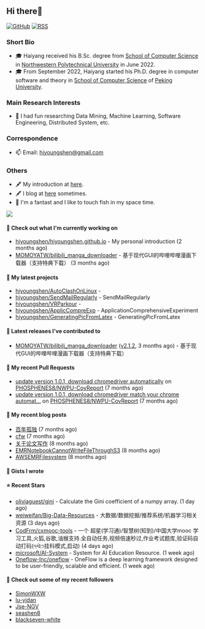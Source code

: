 ## Hi there👋
[![GitHub](https://img.shields.io/badge/dynamic/json?logo=github&label=GitHub&labelColor=495867&color=495867&query=%24.data.totalSubs&url=https%3A%2F%2Fapi.spencerwoo.com%2Fsubstats%2F%3Fsource%3Dgithub%26queryKey%3Dhayschan&style=flat-square)](https://github.com/hiyoungshen)
[![RSS](https://img.shields.io/badge/dynamic/json?logo=rss&logoColor=white&label=RSS&labelColor=95B8D1&color=95B8D1&query=%24.data.totalSubs&url=https%3A%2F%2Fapi.spencerwoo.com%2Fsubstats%2F%3Fsource%3Dfeedly%257Cinoreader%257CfeedsPub%26queryKey%3Dhttps://haysc.tech/feed.xml&style=flat-square)](https://hiyoungshen.github.io/)

### Short Bio
- 🎓 Haiyang received his B.Sc. degree from [School of Computer Science](https://jsj.nwpu.edu.cn/) in [Northwestern Polytechnical University](https://www.nwpu.edu.cn/) in June 2022.
- 🎓 From September 2022, Haiyang started his Ph.D. degree in computer software and theory in [School of Computer Science](https://cs.pku.edu.cn/) of [Peking University](https://www.pku.edu.cn/).

### Main Research Interests
- 🌱 I had fun researching Data Mining, Machine Learning, Software Engineering, Distributed System, etc.

### Correspondence
- 📫 Email: [hiyoungshen@gmail.com](mailto:hiyoungshen@gmail.com)

### Others
- 🖋 My introduction at [here](https://intro.bestshy.top).
- 🖋 I blog at [here](https://blog.bestshy.top) sometimes.
- 🤔 I'm a fantast and I like to touch fish in my space time.

<img align="center" src="https://github-readme-stats.vercel.app/api?username=hiyoungshen&show_icons=true&icon_color=CE1D2D&text_color=718096&bg_color=ffffff&hide_title=true" />

#### 👷 Check out what I'm currently working on

- [hiyoungshen/hiyoungshen.github.io](https://github.com/hiyoungshen/hiyoungshen.github.io) - My personal introduction (2 months ago)
- [MOMOYATW/bilibili_manga_downloader](https://github.com/MOMOYATW/bilibili_manga_downloader) - 基于现代GUI的哔哩哔哩漫画下载器（支持特典下载） (3 months ago)

#### 🌱 My latest projects

- [hiyoungshen/AutoClashOnLinux](https://github.com/hiyoungshen/AutoClashOnLinux) - 
- [hiyoungshen/SendMailRegularly](https://github.com/hiyoungshen/SendMailRegularly) - SendMailRegularly
- [hiyoungshen/VRParkour](https://github.com/hiyoungshen/VRParkour) - 
- [hiyoungshen/ApplicCompreExp](https://github.com/hiyoungshen/ApplicCompreExp) - ApplicationComprehensiveExperiment
- [hiyoungshen/GeneratingPicFromLatex](https://github.com/hiyoungshen/GeneratingPicFromLatex) - GeneratingPicFromLatex

#### 🔭 Latest releases I've contributed to

- [MOMOYATW/bilibili_manga_downloader](https://github.com/MOMOYATW/bilibili_manga_downloader) ([v2.1.2](https://github.com/MOMOYATW/bilibili_manga_downloader/releases/tag/v2.1.2), 3 months ago) - 基于现代GUI的哔哩哔哩漫画下载器（支持特典下载）

#### 🔨 My recent Pull Requests

- [update version 1.0.1, download chromedriver automatically](https://github.com/PHOSPHENES8/NWPU-CovReport/pull/2) on [PHOSPHENES8/NWPU-CovReport](https://github.com/PHOSPHENES8/NWPU-CovReport) (7 months ago)
- [update version 1.0.1, download chromedriver match your chrome automat…](https://github.com/PHOSPHENES8/NWPU-CovReport/pull/1) on [PHOSPHENES8/NWPU-CovReport](https://github.com/PHOSPHENES8/NWPU-CovReport) (7 months ago)

#### 📜 My recent blog posts

- [百年孤独](https://hiyoungshen.github.io/2022/02/05/bai-nian-gu-du/) (7 months ago)
- [cfw](https://hiyoungshen.github.io/2022/01/30/cfw/) (7 months ago)
- [关于论文写作](https://hiyoungshen.github.io/2022/01/25/guan-yu-lun-wen-xie-zuo/) (8 months ago)
- [EMRNotebookCannotWriteFileThroughS3](https://hiyoungshen.github.io/2022/01/25/emrnotebookcannotwritefilethroughs3/) (8 months ago)
- [AWSEMRFilesystem](https://hiyoungshen.github.io/2022/01/25/awsemrfilesystem/) (8 months ago)

#### 📓 Gists I wrote


#### ⭐ Recent Stars

- [oliviaguest/gini](https://github.com/oliviaguest/gini) - Calculate the Gini coefficient of a numpy array. (1 day ago)
- [weiweifan/Big-Data-Resources](https://github.com/weiweifan/Big-Data-Resources) - 大数据/数据挖掘/推荐系统/机器学习相关资源 (3 days ago)
- [CodFrm/cxmooc-tools](https://github.com/CodFrm/cxmooc-tools) - 一个 超星(学习通)/智慧树(知到)/中国大学mooc 学习工具,火狐,谷歌,油猴支持.全自动任务,视频倍速秒过,作业考试题库,验证码自动打码(੧ᐛ੭挂科模式,启动) (4 days ago)
- [microsoft/AI-System](https://github.com/microsoft/AI-System) - System for AI Education Resource. (1 week ago)
- [Oneflow-Inc/oneflow](https://github.com/Oneflow-Inc/oneflow) - OneFlow is a deep learning framework designed to be user-friendly, scalable and efficient. (1 week ago)

#### 👯 Check out some of my recent followers

- [SimonWXW](https://github.com/SimonWXW)
- [lu-yidan](https://github.com/lu-yidan)
- [Jse-NGV](https://github.com/Jse-NGV)
- [seashen8](https://github.com/seashen8)
- [blackseven-white](https://github.com/blackseven-white)


